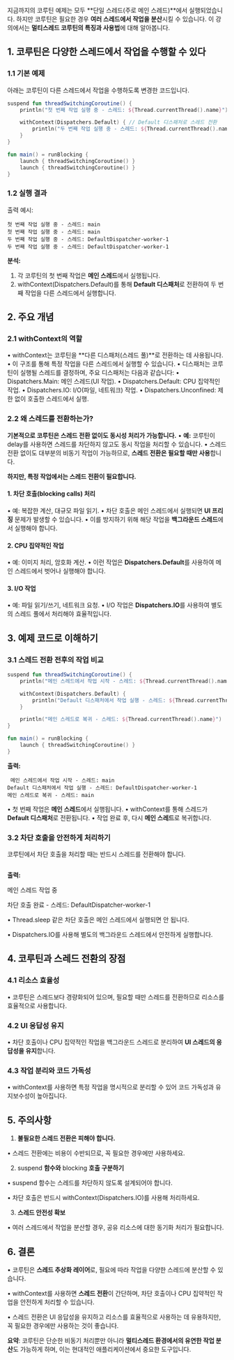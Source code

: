 
지금까지의 코루틴 예제는 모두 **단일 스레드(주로 메인 스레드)**에서 실행되었습니다. 하지만 코루틴은 필요한 경우 **여러 스레드에서 작업을 분산**시킬 수 있습니다. 이 강의에서는 **멀티스레드 코루틴의 특징과 사용법**에 대해 알아봅니다.

  

## **1. 코루틴은 다양한 스레드에서 작업을 수행할 수 있다**

### **1.1 기본 예제**

아래는 코루틴이 다른 스레드에서 작업을 수행하도록 변경한 코드입니다.

```kotlin
suspend fun threadSwitchingCoroutine() {
    println("첫 번째 작업 실행 중 - 스레드: ${Thread.currentThread().name}")

    withContext(Dispatchers.Default) { // Default 디스패처로 스레드 전환
        println("두 번째 작업 실행 중 - 스레드: ${Thread.currentThread().name}")
    }
}

fun main() = runBlocking {
    launch { threadSwitchingCoroutine() }
    launch { threadSwitchingCoroutine() }
}
```

### **1.2 실행 결과**

  

출력 예시:

```
첫 번째 작업 실행 중 - 스레드: main
첫 번째 작업 실행 중 - 스레드: main
두 번째 작업 실행 중 - 스레드: DefaultDispatcher-worker-1
두 번째 작업 실행 중 - 스레드: DefaultDispatcher-worker-1
```

**분석:**

1. 각 코루틴의 첫 번째 작업은 **메인 스레드**에서 실행됩니다.
2. withContext(Dispatchers.Default)를 통해 **Default 디스패처**로 전환하여 두 번째 작업을 다른 스레드에서 실행합니다.

  

## **2. 주요 개념**

### **2.1 withContext의 역할**

• withContext는 코루틴을 **다른 디스패처(스레드 풀)**로 전환하는 데 사용됩니다.
• 이 구조를 통해 특정 작업을 다른 스레드에서 실행할 수 있습니다.
• 디스패처는 코루틴이 실행될 스레드를 결정하며, 주요 디스패처는 다음과 같습니다:
• Dispatchers.Main: 메인 스레드(UI 작업).
• Dispatchers.Default: CPU 집약적인 작업.
• Dispatchers.IO: I/O(파일, 네트워크) 작업.
• Dispatchers.Unconfined: 제한 없이 호출한 스레드에서 실행.

### **2.2 왜 스레드를 전환하는가?**

**기본적으로 코루틴은 스레드 전환 없이도 동시성 처리가 가능합니다.**
• **예:** 코루틴이 delay를 사용하면 스레드를 차단하지 않고도 동시 작업을 처리할 수 있습니다.
• 스레드 전환 없이도 대부분의 비동기 작업이 가능하므로, **스레드 전환은 필요할 때만 사용**합니다.

**하지만, 특정 작업에서는 스레드 전환이 필요합니다.**

#### 1. **차단 호출(blocking calls) 처리**

• 예: 복잡한 계산, 대규모 파일 읽기.
• 차단 호출은 메인 스레드에서 실행되면 **UI 프리징** 문제가 발생할 수 있습니다.
• 이를 방지하기 위해 해당 작업을 **백그라운드 스레드**에서 실행해야 합니다.

#### 2. **CPU 집약적인 작업**

• 예: 이미지 처리, 암호화 계산.
• 이런 작업은 **Dispatchers.Default**를 사용하여 메인 스레드에서 벗어나 실행해야 합니다.

#### 3. **I/O 작업**

• 예: 파일 읽기/쓰기, 네트워크 요청.
• I/O 작업은 **Dispatchers.IO**를 사용하여 별도의 스레드 풀에서 처리해야 효율적입니다.

## **3. 예제 코드로 이해하기**

### **3.1 스레드 전환 전후의 작업 비교**

```kotlin
suspend fun threadSwitchingCoroutine() {
    println("메인 스레드에서 작업 시작 - 스레드: ${Thread.currentThread().name}")

    withContext(Dispatchers.Default) {
        println("Default 디스패처에서 작업 실행 - 스레드: ${Thread.currentThread().name}")
    }

    println("메인 스레드로 복귀 - 스레드: ${Thread.currentThread().name}")
}

fun main() = runBlocking {
    launch { threadSwitchingCoroutine() }
}
```
  

**출력:**

```
 메인 스레드에서 작업 시작 - 스레드: main
Default 디스패처에서 작업 실행 - 스레드: DefaultDispatcher-worker-1
메인 스레드로 복귀 - 스레드: main
```

• 첫 번째 작업은 **메인 스레드**에서 실행됩니다.
• withContext를 통해 스레드가 **Default 디스패처**로 전환됩니다.
• 작업 완료 후, 다시 **메인 스레드**로 복귀합니다.

### **3.2 차단 호출을 안전하게 처리하기**

코루틴에서 차단 호출을 처리할 때는 반드시 스레드를 전환해야 합니다.

  
```

```

  

**출력:**

  

메인 스레드 작업 중

차단 호출 완료 - 스레드: DefaultDispatcher-worker-1

  

• Thread.sleep 같은 차단 호출은 메인 스레드에서 실행되면 안 됩니다.

• Dispatchers.IO를 사용해 별도의 백그라운드 스레드에서 안전하게 실행합니다.

  

## **4. 코루틴과 스레드 전환의 장점**

  

### **4.1 리소스 효율성**

• 코루틴은 스레드보다 경량화되어 있으며, 필요할 때만 스레드를 전환하므로 리소스를 효율적으로 사용합니다.

  

### **4.2 UI 응답성 유지**

• 차단 호출이나 CPU 집약적인 작업을 백그라운드 스레드로 분리하여 **UI 스레드의 응답성을 유지**합니다.

  

### **4.3 작업 분리와 코드 가독성**

• withContext를 사용하면 특정 작업을 명시적으로 분리할 수 있어 코드 가독성과 유지보수성이 높아집니다.

  

## **5. 주의사항**

1. **불필요한 스레드 전환은 피해야 합니다.**

• 스레드 전환에는 비용이 수반되므로, 꼭 필요한 경우에만 사용하세요.

2. suspend **함수와** blocking **호출 구분하기**

• suspend 함수는 스레드를 차단하지 않도록 설계되어야 합니다.

• 차단 호출은 반드시 withContext(Dispatchers.IO)를 사용해 처리하세요.

3. **스레드 안전성 확보**

• 여러 스레드에서 작업을 분산할 경우, 공유 리소스에 대한 동기화 처리가 필요합니다.

  

## **6. 결론**

• 코루틴은 **스레드 추상화 레이어**로, 필요에 따라 작업을 다양한 스레드에 분산할 수 있습니다.

• withContext를 사용하면 **스레드 전환**이 간단하며, 차단 호출이나 CPU 집약적인 작업을 안전하게 처리할 수 있습니다.

• 스레드 전환은 UI 응답성을 유지하고 리소스를 효율적으로 사용하는 데 유용하지만, 꼭 필요한 경우에만 사용하는 것이 좋습니다.

  

**요약**: 코루틴은 단순한 비동기 처리뿐만 아니라 **멀티스레드 환경에서의 유연한 작업 분산**도 가능하게 하며, 이는 현대적인 애플리케이션에서 중요한 도구입니다.